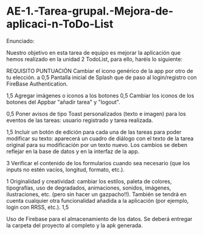 # AE-1.-Tarea-grupal.-Mejora-de-aplicaci-n-ToDo-List
Enunciado:

Nuestro objetivo en esta tarea de equipo es mejorar la aplicación que hemos realizado en la unidad 2 TodoList, para ello, haréis lo siguiente:

REQUISITO	PUNTUACIÓN 
Cambiar el icono genérico de la app por otro de tu elección.
a
0,5
Pantalla inicial de Splash que de paso al login/registro con FireBase Authentication.

1,5
Agregar imágenes o iconos a los botones	0,5
Cambiar los iconos de los botones del Appbar "añadir tarea" y "logout".

0,5
Poner avisos de tipo Toast personalizados (texto e imagen) para los eventos de las tareas: usuario registrado y tarea realizada.

1,5
Incluir un botón de edición para cada una de las tareas para poder modificar su texto: aparecerá un cuadro de diálogo con el texto de la tarea original para su modificación por un texto nuevo. Los cambios se deben reflejar en la base de datos y en la interfaz de la app.

3
Verificar el contenido de los formularios cuando sea necesario (que los inputs no estén vacíos, longitud, formato, etc.).

1
Originalidad y creatividad: cambiar los estilos, paleta de colores, tipografías, uso de degradados, animaciones, sonidos, imágenes, ilustraciones, etc. (pero sin hacer un gazpacho!!). También se tendrá en cuenta cualquier otra funcionalidad añadida a la aplicación (por ejemplo, login con RRSS, etc.).	1,5
 

Uso de Firebase para el almacenamiento de los datos.
Se deberá entregar la carpeta del proyecto al completo y la apk generada.

